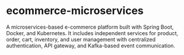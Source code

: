 # ecommerce-microservices
A microservices-based e-commerce platform built with Spring Boot, Docker, and Kubernetes. It includes independent services for product, order, cart, inventory, and user management with centralized authentication, API gateway, and Kafka-based event communication.
